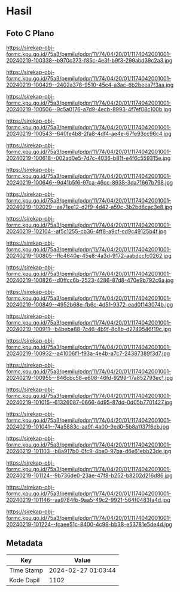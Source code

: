 # Hasil

## Foto C Plano

https://sirekap-obj-formc.kpu.go.id/75a3/pemilu/pdpr/11/74/04/20/01/1174042001001-20240219-100338--b970c373-f85c-4e3f-b9f3-299abd39c2a3.jpg

https://sirekap-obj-formc.kpu.go.id/75a3/pemilu/pdpr/11/74/04/20/01/1174042001001-20240219-100429--2402a378-9510-45c4-a3ac-6b2beea7f3aa.jpg

https://sirekap-obj-formc.kpu.go.id/75a3/pemilu/pdpr/11/74/04/20/01/1174042001001-20240219-100506--9c5a0176-a7d9-4ecb-8993-4f7ef08c100b.jpg

https://sirekap-obj-formc.kpu.go.id/75a3/pemilu/pdpr/11/74/04/20/01/1174042001001-20240219-100543--640fe4b8-2fa8-4df4-ae4e-67fe93cc96c4.jpg

https://sirekap-obj-formc.kpu.go.id/75a3/pemilu/pdpr/11/74/04/20/01/1174042001001-20240219-100618--002ad0e5-7d7c-4036-b81f-e4f6c559315e.jpg

https://sirekap-obj-formc.kpu.go.id/75a3/pemilu/pdpr/11/74/04/20/01/1174042001001-20240219-100646--9d41b5f6-97ca-46cc-8938-3da71667b798.jpg

https://sirekap-obj-formc.kpu.go.id/75a3/pemilu/pdpr/11/74/04/20/01/1174042001001-20240219-102029--aa71ee12-d2f9-4d42-a59c-3b2bd6cac3e8.jpg

https://sirekap-obj-formc.kpu.go.id/75a3/pemilu/pdpr/11/74/04/20/01/1174042001001-20240219-102104--af5c1255-cb36-4ff8-a9cf-cd9c49125b4f.jpg

https://sirekap-obj-formc.kpu.go.id/75a3/pemilu/pdpr/11/74/04/20/01/1174042001001-20240219-100805--ffc4640e-45e8-4a3d-9172-aabdccfc0262.jpg

https://sirekap-obj-formc.kpu.go.id/75a3/pemilu/pdpr/11/74/04/20/01/1174042001001-20240219-100826--d0ffcc6b-2523-4286-87d8-470e9b792c6a.jpg

https://sirekap-obj-formc.kpu.go.id/75a3/pemilu/pdpr/11/74/04/20/01/1174042001001-20240219-100849--4952b68e-fb6c-4d51-9372-ead0f143074b.jpg

https://sirekap-obj-formc.kpu.go.id/75a3/pemilu/pdpr/11/74/04/20/01/1174042001001-20240219-100911--b4beba88-7c46-4b9f-8c8b-d2749546f19c.jpg

https://sirekap-obj-formc.kpu.go.id/75a3/pemilu/pdpr/11/74/04/20/01/1174042001001-20240219-100932--a41006f1-f93a-4e4b-a7c7-24387389f3d7.jpg

https://sirekap-obj-formc.kpu.go.id/75a3/pemilu/pdpr/11/74/04/20/01/1174042001001-20240219-100955--846cbc58-e608-46fd-9299-17a852793ec1.jpg

https://sirekap-obj-formc.kpu.go.id/75a3/pemilu/pdpr/11/74/04/20/01/1174042001001-20240219-101015--61326087-0666-4d95-87dd-0d05b7701427.jpg

https://sirekap-obj-formc.kpu.go.id/75a3/pemilu/pdpr/11/74/04/20/01/1174042001001-20240219-101041--74a5883c-aa9f-4a00-9ed0-5b8a1137f6eb.jpg

https://sirekap-obj-formc.kpu.go.id/75a3/pemilu/pdpr/11/74/04/20/01/1174042001001-20240219-101103--b8a917b0-0fc9-4ba0-97ba-d6e61ebb23de.jpg

https://sirekap-obj-formc.kpu.go.id/75a3/pemilu/pdpr/11/74/04/20/01/1174042001001-20240219-101124--9b736de0-23ae-47f8-b252-b8202d216d86.jpg

https://sirekap-obj-formc.kpu.go.id/75a3/pemilu/pdpr/11/74/04/20/01/1174042001001-20240219-101146--aa9784fb-9aa5-49c2-9921-564f0483fa4d.jpg

https://sirekap-obj-formc.kpu.go.id/75a3/pemilu/pdpr/11/74/04/20/01/1174042001001-20240219-101224--fcaee51c-8400-4c99-bb38-e53781e5de4d.jpg


## Metadata

| Key        | Value               |
| ---------- | ------------------- |
| Time Stamp | 2024-02-27 01:03:44 |
| Kode Dapil | 1102                |




